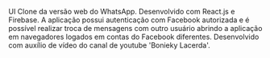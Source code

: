 UI Clone da versão web do WhatsApp.
Desenvolvido com React.js e Firebase.
A aplicação possui autenticação com Facebook autorizada e é possível realizar troca de mensagens com outro usuário abrindo a aplicação em navegadores logados em contas do Facebook diferentes.
Desenvolvido com auxílio de vídeo do canal de youtube 'Bonieky Lacerda'.